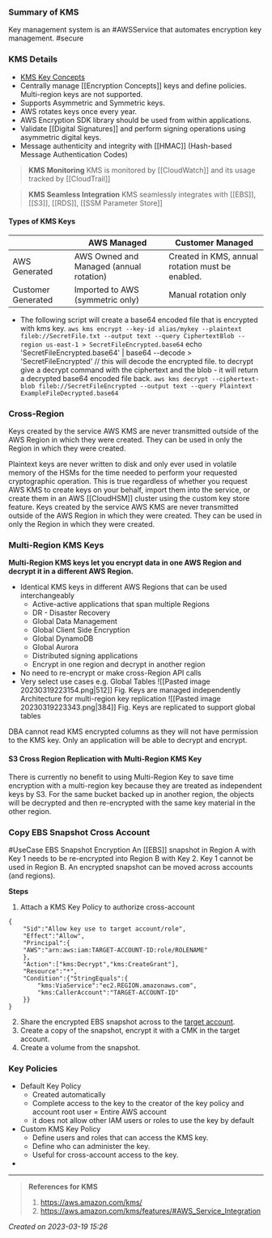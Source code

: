 ### Summary of KMS
Key management system is an #AWSService that automates encryption key management. #secure 

### KMS Details
- [KMS Key Concepts](https://docs.aws.amazon.com/kms/latest/developerguide/concepts.html)
- Centrally manage [[Encryption Concepts]] keys and define policies. Multi-region keys are not supported.
- Supports Asymmetric and Symmetric keys.
- AWS rotates keys once every year.
- AWS Encryption SDK library should be used from within applications.
- Validate [[Digital Signatures]] and perform signing operations using asymmetric digital keys.
- Message authenticity and integrity with [[HMAC]] (Hash-based Message Authentication Codes)

> **KMS Monitoring**
KMS is monitored by [[CloudWatch]] and its usage tracked by [[CloudTrail]]

> **KMS Seamless Integration**
>  KMS seamlessly integrates with [[EBS]], [[S3]], [[RDS]], [[SSM Parameter Store]]

#### Types of KMS Keys

|                    | AWS Managed           | Customer Managed |
| ------------------ | --------------------- | ---------------- |
| AWS Generated      | AWS Owned and Managed (annual rotation) | Created in KMS, annual rotation must be enabled.   |
| Customer Generated | Imported to AWS (symmetric only)        | Manual rotation only                |

- The following script will create a base64 encoded file that is encrypted with kms key.
	`aws kms encrypt --key-id alias/mykey --plaintext fileb://SecretFile.txt --output text --query CiphertextBlob --region us-east-1 > SecretFileEncrypted.base64` 
	echo 'SecretFileEncrypted.base64' | base64 --decode > 'SecretFileEncrypted' // this will decode the encrypted file.
to decrypt give a decrypt command with the ciphertext and the blob - it will return a decrypted base64 encoded file back.
`aws kms decrypt --ciphertext-blob fileb://SecretFileEncrypted --output text --query Plaintext ExampleFileDecrypted.base64`


### Cross-Region
Keys created by the service AWS KMS are never transmitted outside of the AWS Region in which they were created. They can be used in only the Region in which they were created.

Plaintext keys are never written to disk and only ever used in volatile memory of the HSMs for the time needed to perform your requested cryptographic operation. This is true regardless of whether you request AWS KMS to create keys on your behalf, import them into the service, or create them in an AWS [[CloudHSM]] cluster using the custom key store feature. Keys created by the service AWS KMS are never transmitted outside of the AWS Region in which they were created. They can be used in only the Region in which they were created.

### Multi-Region KMS Keys

**Multi-Region KMS keys let you encrypt data in one AWS Region and decrypt it in a different AWS Region.**

- Identical KMS keys in different AWS Regions that can be used interchangeably
	- Active-active applications that span multiple Regions
	- DR - Disaster Recovery
	- Global Data Management
	- Global Client Side Encryption
	- Global DynamoDB
	- Global Aurora
	- Distributed signing applications
	- Encrypt in one region and decrypt in another region
- No need to re-encrypt or make cross-Region API calls
- 
  Very select use cases e.g. Global Tables
![[Pasted image 20230319223154.png|512]]
Fig. Keys are managed independently
Architecture for multi-region key replication
![[Pasted image 20230319223343.png|384]]
Fig. Keys are replicated to support global tables

DBA cannot read KMS encrypted columns as they will not have permission to the KMS key. Only an application will be able to decrypt and encrypt.

#### S3 Cross Region Replication with Multi-Region KMS Key
There is currently no benefit to using Multi-Region Key to save time encryption with a multi-region key because they are treated as independent keys by S3. For the same bucket backed up in another region, the objects will be decrypted and then re-encrypted with the same key material in the other region.

### Copy EBS Snapshot Cross Account
#UseCase EBS Snapshot Encryption
An [[EBS]] snapshot in Region A with Key 1 needs to be re-encrypted into Region B with Key 2. Key 1 cannot be used in Region B.
An encrypted snapshot can be moved across accounts (and regions).

**Steps**
1. Attach a KMS Key Policy to authorize cross-account
```
{
	"Sid":"Allow key use to target account/role",
	"Effect":"Allow",
	"Principal":{
	"AWS":"arn:aws:iam:TARGET-ACCOUNT-ID:role/ROLENAME"
	},
	"Action":["kms:Decrypt","kms:CreateGrant"],
	"Resource":"*",
	"Condition":{"StringEquals":{
		"kms:ViaService":"ec2.REGION.amazonaws.com",
		"kms:CallerAccount":"TARGET-ACCOUNT-ID"
	}}
}
```
2. Share the encrypted EBS snapshot across to the [target account](https://aws.amazon.com/blogs/aws/new-cross-account-copying-of-encrypted-ebs-snapshots/).
3. Create a copy of the snapshot, encrypt it with a CMK in the target account.
4. Create a volume from the snapshot.

### Key Policies
- Default Key Policy
	- Created automatically
	- Complete access to the key to the creator of the key policy and account root user = Entire AWS account
	- it does not allow other IAM users or roles to use the key by default
- Custom KMS Key Policy
	- Define users and roles that can access the KMS key.
	- Define who can administer the key.
	- Useful for cross-account access to the key.
- 
---
> **References for KMS**
> 1. https://aws.amazon.com/kms/
> 2. https://aws.amazon.com/kms/features/#AWS_Service_Integration
> 
 
*Created on 2023-03-19 15:26*
